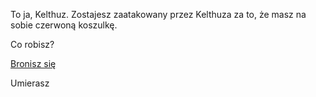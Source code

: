 To ja, Kelthuz. 
Zostajesz zaatakowany przez Kelthuza za to, że masz na sobie czerwoną koszulkę. 

Co robisz?

[Bronisz się](obrona/obrona.md)

Umierasz
